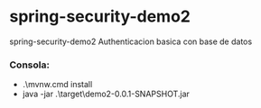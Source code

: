 # spring-security-demo2

spring-security-demo2 Authenticacion basica con base de datos

### Consola:

- .\mvnw.cmd install
- java -jar .\target\demo2-0.0.1-SNAPSHOT.jar
